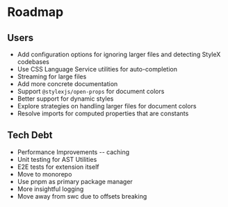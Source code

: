 # Roadmap

## Users

- Add configuration options for ignoring larger files and detecting StyleX codebases
- Use CSS Language Service utilities for auto-completion
- Streaming for large files
- Add more concrete documentation
- Support `@stylexjs/open-props` for document colors
- Better support for dynamic styles
- Explore strategies on handling larger files for document colors
- Resolve imports for computed properties that are constants

## Tech Debt

- Performance Improvements -- caching
- Unit testing for AST Utilities
- E2E tests for extension itself
- Move to monorepo
- Use pnpm as primary package manager
- More insightful logging
- Move away from swc due to offsets breaking
